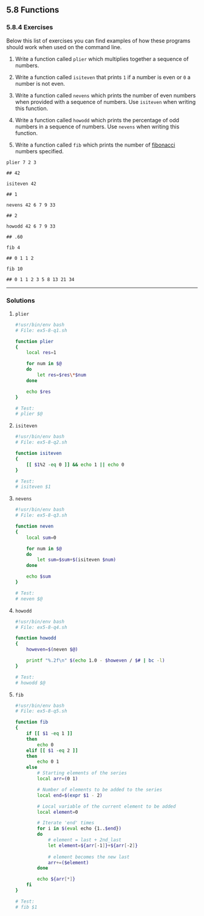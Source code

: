 ## 5.8 Functions

### 5.8.4 Exercises

Below this list of exercises you can find examples of how these programs should work when used on the command line.

1. Write a function called `plier` which multiplies together a sequence of numbers.



2. Write a function called `isiteven` that prints `1` if a number is even or `0` a number is not even.



3. Write a function called `nevens` which prints the number of even numbers when provided with a sequence of numbers. Use `isiteven` when writing this function.



4. Write a function called `howodd` which prints the percentage of odd numbers in a sequence of numbers. Use `nevens` when writing this function.



5. Write a function called `fib` which prints the number of [fibonacci](https://en.wikipedia.org/wiki/Fibonacci_number) numbers specified.

```{r, engine='bash', eval=FALSE}
plier 7 2 3
```
```
## 42
```
```{r, engine='bash', eval=FALSE}
isiteven 42
```
```
## 1
```
```{r, engine='bash', eval=FALSE}
nevens 42 6 7 9 33
```
```
## 2
```
```{r, engine='bash', eval=FALSE}
howodd 42 6 7 9 33
```
```
## .60
```
```{r, engine='bash', eval=FALSE}
fib 4
```
```
## 0 1 1 2
```
```{r, engine='bash', eval=FALSE}
fib 10
```
```
## 0 1 1 2 3 5 8 13 21 34
```
---

### Solutions

1. `plier`

    ```bash
    #!usr/bin/env bash
    # File: ex5-8-q1.sh

    function plier
    {
        local res=1

        for num in $@
        do
            let res=$res\*$num
        done

        echo $res
    }

    # Test:
    # plier $@
    ```

2. `isiteven`

    ```bash
    #!usr/bin/env bash
    # File: ex5-8-q2.sh

    function isiteven
    {
        [[ $1%2 -eq 0 ]] && echo 1 || echo 0
    }

    # Test:
    # isiteven $1
    ```

3. `nevens`

    ```bash
    #!usr/bin/env bash
    # File: ex5-8-q3.sh

    function neven
    {
        local sum=0

        for num in $@
        do
            let sum=$sum+$(isiteven $num)
        done

        echo $sum
    }

    # Test:
    # neven $@
    ```

4. `howodd`

    ```bash
    #!usr/bin/env bash
    # File: ex5-8-q4.sh

    function howodd
    {
        howeven=$(neven $@)

        printf "%.2f\n" $(echo 1.0 - $howeven / $# | bc -l)
    }

    # Test:
    # howodd $@
    ```

5. `fib`

    ```bash
    #!usr/bin/env bash
    # File: ex5-8-q5.sh

    function fib
    {
        if [[ $1 -eq 1 ]]
        then
            echo 0
        elif [[ $1 -eq 2 ]]
        then
            echo 0 1
        else
            # Starting elements of the series
            local arr=(0 1)

            # Number of elements to be added to the series
            local end=$(expr $1 - 2)

            # Local variable of the current element to be added
            local element=0

            # Iterate 'end' times
            for i in $(eval echo {1..$end})
            do
                # element = last + 2nd_last
                let element=${arr[-1]}+${arr[-2]}
                
                # element becomes the new last
                arr+=($element)
            done

            echo ${arr[*]}
        fi      
    }

    # Test:
    # fib $1
    ```
